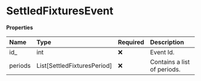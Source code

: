 # SettledFixturesEvent

**Properties**

| Name    | Type                        | Required | Description                 |
| :------ | :-------------------------- | :------- | :-------------------------- |
| id\_    | int                         | ❌       | Event Id.                   |
| periods | List[SettledFixturesPeriod] | ❌       | Contains a list of periods. |

<!-- This file was generated by liblab | https://liblab.com/ -->
